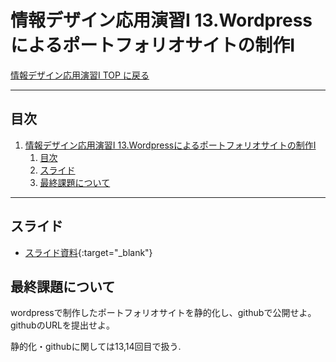 # 情報デザイン応用演習I 13.Wordpressによるポートフォリオサイトの制作I

[情報デザイン応用演習I TOP に戻る](./index.md)

---

## 目次

1. [情報デザイン応用演習I 13.Wordpressによるポートフォリオサイトの制作I](#情報デザイン応用演習i-13wordpressによるポートフォリオサイトの制作i)
   1. [目次](#目次)
   2. [スライド](#スライド)
   3. [最終課題について](#最終課題について)

---

## スライド

- [スライド資料](./ida_13slide.pdf){:target="_blank"}

## 最終課題について
wordpressで制作したポートフォリオサイトを静的化し、githubで公開せよ。
githubのURLを提出せよ。

静的化・githubに関しては13,14回目で扱う.


